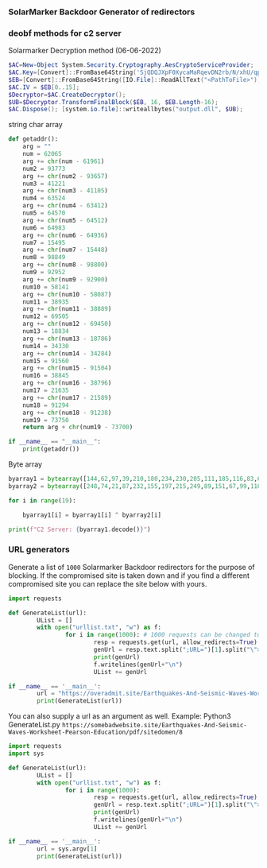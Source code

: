 ### SolarMarker Backdoor Generator of redirectors

### deobf methods for c2 server

Solarmarker Decryption method (06-06-2022)
```powershell
$AC=New-Object System.Security.Cryptography.AesCryptoServiceProvider;
$AC.Key=[Convert]::FromBase64String('SjQDQJXpF0XycaMaRqevDN2rb/N/xhU/qpHAQAoW3lk=');
$EB=[Convert]::FromBase64String([IO.File]::ReadAllText("<PathToFile>"));
$AC.IV = $EB[0..15];
$Decryptor=$AC.CreateDecryptor();
$UB=$Decryptor.TransformFinalBlock($EB, 16, $EB.Length-16);
$AC.Dispose(); [system.io.file]::writeallbytes("output.dll", $UB);
```

string char array

```python
def getaddr():
    arg = ""
    num = 62065
    arg += chr(num - 61961)
    num2 = 93773
    arg += chr(num2 - 93657)
    num3 = 41221
    arg += chr(num3 - 41105)
    num4 = 63524
    arg += chr(num4 - 63412)
    num5 = 64570
    arg += chr(num5 - 64512)
    num6 = 64983
    arg += chr(num6 - 64936)
    num7 = 15495
    arg += chr(num7 - 15448)
    num8 = 98849
    arg += chr(num8 - 98800)
    num9 = 92952
    arg += chr(num9 - 92900)
    num10 = 58141
    arg += chr(num10 - 58087)
    num11 = 38935
    arg += chr(num11 - 38889)
    num12 = 69505
    arg += chr(num12 - 69450)
    num13 = 18834
    arg += chr(num13 - 18786)
    num14 = 34330
    arg += chr(num14 - 34284)
    num15 = 91560
    arg += chr(num15 - 91504)
    num16 = 38845
    arg += chr(num16 - 38796)
    num17 = 21635
    arg += chr(num17 - 21589)
    num18 = 91294
    arg += chr(num18 - 91238)
    num19 = 73750
    return arg + chr(num19 - 73700)

if __name__ == "__main__":
    print(getaddr())
```

Byte array

```python
byarray1 = bytearray([144,62,97,39,210,180,234,230,205,111,185,116,83,64,194,17,94,173,162])
byarray2 = bytearray([248,74,21,87,232,155,197,215,249,89,151,67,99,110,250,33,112,148,146])

for i in range(19):

    byarray1[i] = byarray1[i] ^ byarray2[i]

print(f"C2 Server: {byarray1.decode()}")
```

### URL generators

Generate a list of `1000` Solarmarker Backdoor redirectors for the purpose of blocking.  If the compromised site is taken down and if you find a different compromised site you can replace the site below with yours.

```python
import requests

def GenerateList(url):
        UList = []
        with open("urllist.txt", "w") as f:
                for i in range(1000): # 1000 requests can be changed to whatever amount you want.
                        resp = requests.get(url, allow_redirects=True)
                        genUrl = resp.text.split(";URL=")[1].split("\">")[0]
                        print(genUrl)
                        f.writelines(genUrl+"\n")
                        UList += genUrl

if __name__ == '__main__':
        url = "https://overadmit.site/Earthquakes-And-Seismic-Waves-Worksheet-Pearson-Education/pdf/sitedomen/8"
        print(GenerateList(url))
```

You can also supply a url as an argument as well. Example: Python3 GenerateList.py `https://somebadwebsite.site/Earthquakes-And-Seismic-Waves-Worksheet-Pearson-Education/pdf/sitedomen/8`

```python
import requests
import sys

def GenerateList(url):
        UList = []
        with open("urllist.txt", "w") as f:
                for i in range(1000):
                        resp = requests.get(url, allow_redirects=True)
                        genUrl = resp.text.split(";URL=")[1].split("\">")[0]
                        print(genUrl)
                        f.writelines(genUrl+"\n")
                        UList += genUrl

if __name__ == '__main__':
        url = sys.argv[1]
        print(GenerateList(url))
```
